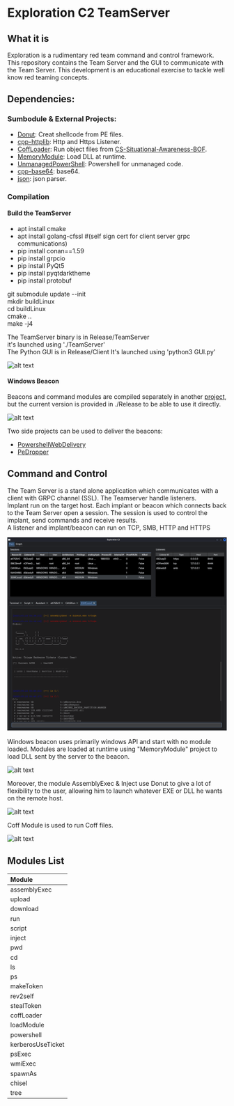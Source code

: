 # Exploration C2 TeamServer

## What it is

Exploration is a rudimentary red team command and control framework.  
This repository contains the Team Server and the GUI to communicate with the Team Server.
This development is an educational exercise to tackle well know red teaming concepts.

## Dependencies:

### Sumbodule & External Projects:  

* [Donut](https://github.com/TheWover/donut): Creat shellcode from PE files.  
* [cpp-httplib](https://github.com/yhirose/cpp-httplib): Http and Https Listener.  
* [CoffLoader](https://github.com/trustedsec/COFFLoader): Run object files from [CS-Situational-Awareness-BOF](https://github.com/trustedsec/CS-Situational-Awareness-BOF).
* [MemoryModule](https://github.com/fancycode/MemoryModule): Load DLL at runtime.
* [UnmanagedPowerShell](https://github.com/leechristensen/UnmanagedPowerShell): Powershell for unmanaged code.
* [cpp-base64](https://github.com/ReneNyffenegger/cpp-base64): base64.
* [json](https://github.com/nlohmann/json): json parser.

### Compilation

#### Build the TeamServer

* apt install cmake 
* apt install golang-cfssl #(self sign cert for client server grpc communications)
* pip install conan==1.59
* pip install grpcio
* pip install PyQt5
* pip install pyqtdarktheme
* pip install protobuf

git submodule update --init  
mkdir buildLinux  
cd buildLinux  
cmake ..   
make -j4  

The TeamServer binary is in Release/TeamServer  
it's launched using './TeamServer'  
The Python GUI is in Release/Client 
It's launched using 'python3 GUI.py'  

![alt text](https://github.com/maxDcb/C2TeamServer/blob/master/images/ReleaseTeamServerClient.png?raw=true)

#### Windows Beacon

Beacons and command modules are compiled separately in another [project](https://github.com/maxDcb/C2Implant), but the current version is provided in ./Release to be able to use it directly.

![alt text](https://github.com/maxDcb/C2TeamServer/blob/master/images/ReleaseModulesBeacons.png?raw=true)

Two side projects can be used to deliver the beacons:
* [PowershellWebDelivery](https://github.com/maxDcb/PowershellWebDelivery)
* [PeDropper](https://github.com/maxDcb/PeDropper)

## Command and Control

The Team Server is a stand alone application which communicates with a client with GRPC channel (SSL). The Teamserver handle listeners.  
Implant run on the target host. Each implant or beacon which connects back to the Team Server open a session. The session is used to control the implant, send commands and receive results.  
A listener and implant/beacon can run on TCP, SMB, HTTP and HTTPS 

![alt text](https://github.com/maxDcb/C2TeamServer/blob/master/images/ListenersAndSessions.png?raw=true)

Windows beacon uses primarily windows API and start with no module loaded. Modules are loaded at runtime using "MemoryModule" project to load DLL sent by the server to the beacon.  

![alt text](https://github.com/maxDcb/C2TeamServer/blob/master/images/loadModule.png?raw=true)

Moreover, the module AssemblyExec & Inject use Donut to give a lot of flexibility to the user, allowing him to launch whatever EXE or DLL he wants on the remote host.

![alt text](https://github.com/maxDcb/C2TeamServer/blob/master/images/AssemblyExecMimikatz.png?raw=true)

Coff Module is used to run Coff files.  

![alt text](https://github.com/maxDcb/C2TeamServer/blob/master/images/coffDir.png?raw=true)


## Modules List

| Module           |
| :--------------- |
| assemblyExec     |
| upload           |
| download         |
| run              |
| script           |
| inject           |
| pwd              |
| cd               |
| ls               |
| ps               |
| makeToken        | 
| rev2self         | 
| stealToken       | 
| coffLoader       |
| loadModule       | 
| powershell       | 
| kerberosUseTicket| 
| psExec           | 
| wmiExec          | 
| spawnAs          | 
| chisel           | 
| tree             | 




